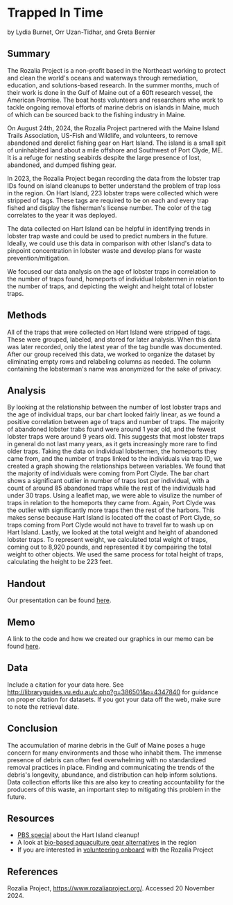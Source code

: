 Trapped In Time
================
by Lydia Burnet, Orr Uzan-Tidhar, and Greta Bernier

## Summary

The Rozalia Project is a non-profit based in the Northeast working to protect and clean the world's oceans and waterways through remediation, education, and solutions-based research. In the summer months, much of their work is done in the Gulf of Maine out of a 60ft research vessel, the American Promise. The boat hosts volunteers and researchers who work to tackle ongoing removal efforts of marine debris on islands in Maine, much of which can be sourced back to the fishing industry in Maine. 

On August 24th, 2024, the Rozalia Project partnered with the Maine Island Trails Association,
US-Fish and Wildlife, and volunteers, to remove abandoned and derelict fishing gear on Hart Island. The island is a small spit of uninhabited land about a mile offshore and Southwest of Port Clyde, ME. It is a refuge for nesting seabirds despite the large presence of lost, abandoned, and dumped fishing gear. 

In 2023, the Rozalia Project began recording the data from the lobster trap IDs found on island cleanups to better understand the problem of trap loss in the region. On Hart Island, 223 lobster traps were collected which were stripped of tags. These tags are required to be on each and every trap fished and display the fisherman's license number. The color of the tag correlates to the year it was deployed.  

The data collected on Hart Island can be helpful in identifying trends in lobster trap waste and could be used to predict numbers in the future. Ideally, we could use this data in comparison with other Island's data to pinpoint concentration in lobster waste and develop plans for waste prevention/mitigation.


We focused our data analysis on the age of lobster traps in correlation to the number of traps found, homeports of individual lobstermen in relation to the number of traps, and depicting the weight and height total of lobster traps.

## Methods 

All of the traps that were collected on Hart Island were stripped of tags. These were grouped, labeled, and stored for later analysis. When this data was later recorded, only the latest year of the tag bundle was documented. After our group received this data, we worked to organize the dataset by eliminating empty rows and relabeling columns as needed. The column containing the lobsterman's name was anonymized for the sake of privacy. 


## Analysis 

By looking at the relationship between the number of lost lobster traps and the age of individual traps, our bar chart looked fairly linear, as we found a positive correlation between age of traps and number of traps. The majority of abandoned lobster trabs found were around 1 year old, and the fewest lobster traps were around 9 years old. This suggests that most lobster traps in general do not last many years, as it gets increasingly more rare to find older traps. Taking the data on individual lobstermen, the homeports they came from, and the number of traps linked to the individuals via trap ID, we created a graph showing the relationships between variables. We found that the majority of individuals were coming from Port Clyde. The bar chart shows a significant outlier in number of traps lost per individual, with a count of around 85 abandoned traps while the rest of the individuals had under 30 traps. Using a leaflet map, we were able to visulize the number of traps in relation to the homeports they came from. Again, Port Clyde was the outlier with significantly more traps then the rest of the harbors. This makes sense because Hart Island is located off the coast of Port Clyde, so traps coming from Port Clyde would not have to travel far to wash up on Hart Island. Lastly, we looked at the total weight and height of abandoned lobster traps. To represent weight, we calculated total weight of traps, coming out to 8,920 pounds, and represented it by compairing the total weight to other objects. We used the same process for total height of traps, calculating the height to be 223 feet. 

## Handout

Our presentation can be found [here](https://www.canva.com/design/DAGWTc8aZeg/sScVJIVu-qXnDUHvACw00g/view?utm_content=DAGWTc8aZeg&utm_campaign=designshare&utm_medium=link&utm_source=editor).

## Memo

A link to the code and how we created our graphics in our memo can be found [here](https://es-1085.github.io/f2024-ds1-project-big-harts/memo/memo.html).

## Data
Include a citation for your data here. See
<http://libraryguides.vu.edu.au/c.php?g=386501&p=4347840> for guidance
on proper citation for datasets. If you got your data off the web, make
sure to note the retrieval date.

## Conclusion 

The accumulation of marine debris in the Gulf of Maine poses a huge concern for many environments and those who inhabit them. The immense presence of debris can often feel overwhelming with no standardized removal practices in place. Finding and communicating the trends of the debris's longevity, abundance, and distribution can help inform solutions. Data collection efforts like this are also key to creating accountability for the producers of this waste, an important step to mitigating this problem in the future.


## Resources 

- [PBS special](https://www.pbs.org/newshour/show/ghost-gear-piles-up-in-the-gulf-of-maine-amid-plastic-onslaught-on-oceans) about the Hart Island cleanup!
- A look at [bio-based aquaculture gear alternatives](https://news.mongabay.com/2024/10/startups-replace-plastics-with-mushrooms-in-the-seafood-industry/) in the region 
- If you are interested in [volunteering onboard](https://www.rozaliaproject.org/jump-in) with the Rozalia Project 

## References

Rozalia Project, https://www.rozaliaproject.org/. Accessed 20 November 2024.

